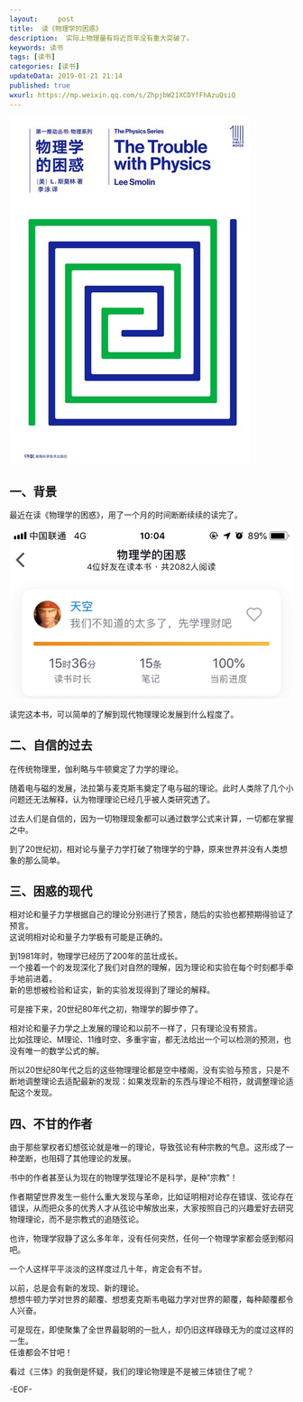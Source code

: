 ```yaml
---   
layout:     post  
title:  读《物理学的困惑》
description:  实际上物理量有将近百年没有重大突破了。  
keywords: 读书  
tags: [读书]    
categories: [读书]  
updateData: 2019-01-21 21:14 
published: true   
wxurl: https://mp.weixin.qq.com/s/ZhpjbW21XCDYfFhAzuQsiQ  
---  
```



![](/images/2019/01/e49829baa56fc55c0cf2820ae3471b79.jpg)  



## 一、背景  


最近在读《物理学的困惑》，用了一个月的时间断断续续的读完了。  


![](/images/2019/01/6d498b119981331878dfce669be8bba7.jpg)  


读完这本书，可以简单的了解到现代物理理论发展到什么程度了。  


## 二、自信的过去  


在传统物理里，伽利略与牛顿奠定了力学的理论。  


随着电与磁的发展，法拉第与麦克斯韦奠定了电与磁的理论。此时人类除了几个小问题还无法解释，认为物理理论已经几乎被人类研究透了。  


过去人们是自信的，因为一切物理现象都可以通过数学公式来计算，一切都在掌握之中。   


到了20世纪初，相对论与量子力学打破了物理学的宁静，原来世界并没有人类想象的那么简单。  


## 三、困惑的现代  


相对论和量子力学根据自己的理论分别进行了预言，随后的实验也都预期得验证了预言。   
这说明相对论和量子力学极有可能是正确的。  


到1981年时，物理学已经历了200年的茁壮成长。  
一个接着一个的发现深化了我们对自然的理解，因为理论和实验在每个时刻都手牵手地前进着。  
新的思想被检验和证实，新的实验发现得到了理论的解释。  


可是接下来，20世纪80年代之初，物理学的脚步停了。  


相对论和量子力学之上发展的理论和以前不一样了，只有理论没有预言。  
比如弦理论、M理论、11维时空、多重宇宙，都无法给出一个可以检测的预测，也没有唯一的数学公式的解。  


所以20世纪80年代之后的这些物理理论都是空中楼阁，没有实验与预言，只是不断地调整理论去适配最新的发现：如果发现新的东西与理论不相符，就调整理论适配这个发现。  


## 四、不甘的作者  


由于那些掌权者幻想弦论就是唯一的理论，导致弦论有种宗教的气息。这形成了一种垄断，也阻碍了其他理论的发展。  


书中的作者甚至认为现在的物理学弦理论不是科学，是种"宗教"！  


作者期望世界发生一些什么重大发现与革命，比如证明相对论存在错误、弦论存在错误，从而把众多的优秀人才从弦论中解放出来，大家按照自己的兴趣爱好去研究物理理论，而不是宗教式的追随弦论。  



也许，物理学寂静了这么多年年，没有任何突然，任何一个物理学家都会感到郁闷吧。  


一个人这样平平淡淡的这样度过几十年，肯定会有不甘。  


以前，总是会有新的发现、新的理论。  
想想牛顿力学对世界的颠覆、想想麦克斯韦电磁力学对世界的颠覆，每种颠覆都令人兴奋。  


可是现在，即使聚集了全世界最聪明的一批人，却仍旧这样碌碌无为的度过这样的一生。  
任谁都会不甘吧！  


看过《三体》的我倒是怀疑，我们的理论物理是不是被三体锁住了呢？  



-EOF-  


  
